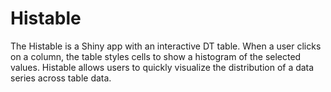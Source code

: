 # Histable

The Histable is a Shiny app with an interactive DT table. When a user clicks on a column, the table styles cells to show a histogram of the selected values. Histable allows users to quickly visualize the distribution of a data series across table data.
